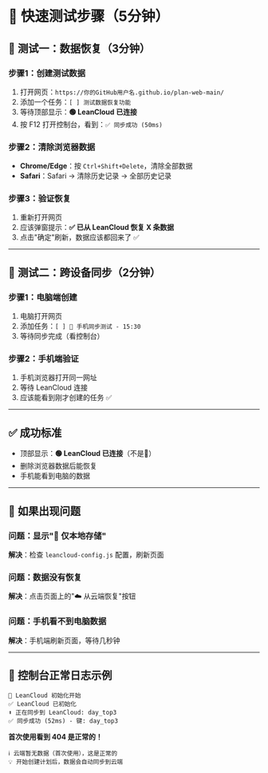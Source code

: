 # 🚀 快速测试步骤（5分钟）

## 📱 测试一：数据恢复（3分钟）

### 步骤1：创建测试数据
1. 打开网页：`https://你的GitHub用户名.github.io/plan-web-main/`
2. 添加一个任务：`[ ] 测试数据恢复功能`
3. 等待顶部显示：**🟢 LeanCloud 已连接**
4. 按 F12 打开控制台，看到：`✅ 同步成功 (50ms)`

### 步骤2：清除浏览器数据
- **Chrome/Edge**：按 `Ctrl+Shift+Delete`，清除全部数据
- **Safari**：Safari → 清除历史记录 → 全部历史记录

### 步骤3：验证恢复
1. 重新打开网页
2. 应该弹窗提示：**✅ 已从 LeanCloud 恢复 X 条数据**
3. 点击"确定"刷新，数据应该都回来了 ✅

---

## 📲 测试二：跨设备同步（2分钟）

### 步骤1：电脑端创建
1. 电脑打开网页
2. 添加任务：`[ ] 📱 手机同步测试 - 15:30`
3. 等待同步完成（看控制台）

### 步骤2：手机端验证
1. 手机浏览器打开同一网址
2. 等待 LeanCloud 连接
3. 应该能看到刚才创建的任务 ✅

---

## ✅ 成功标准
- 顶部显示：**🟢 LeanCloud 已连接**（不是🔴）
- 删除浏览器数据后能恢复
- 手机能看到电脑的数据

---

## 🐛 如果出现问题

### 问题：显示"🔴 仅本地存储"
**解决**：检查 `leancloud-config.js` 配置，刷新页面

### 问题：数据没有恢复
**解决**：点击页面上的"☁️ 从云端恢复"按钮

### 问题：手机看不到电脑数据
**解决**：手机端刷新页面，等待几秒钟

---

## 📝 控制台正常日志示例
```
🚀 LeanCloud 初始化开始
✅ LeanCloud 已初始化
⬆️ 正在同步到 LeanCloud: day_top3
✅ 同步成功 (52ms) - 键: day_top3
```

**首次使用看到 404 是正常的！**
```
ℹ️ 云端暂无数据（首次使用），这是正常的
💡 开始创建计划后，数据会自动同步到云端
```

